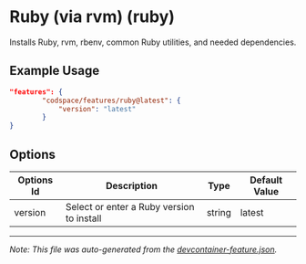 
# Ruby (via rvm) (ruby)

Installs Ruby, rvm, rbenv, common Ruby utilities, and needed dependencies.

## Example Usage

```json
"features": {
        "codspace/features/ruby@latest": {
            "version": "latest"
        }
}
```

## Options

| Options Id | Description | Type | Default Value |
|-----|-----|-----|-----|
| version | Select or enter a Ruby version to install | string | latest |

---

_Note: This file was auto-generated from the [devcontainer-feature.json](https://github.com/codspace/features/blob/main/src/ruby/devcontainer-feature.json)._
